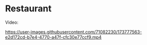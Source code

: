 # Restaurant
Video:


https://user-images.githubusercontent.com/71082230/173777563-e2d172cd-b7e4-4770-a47f-cfc30e77ccf9.mp4


